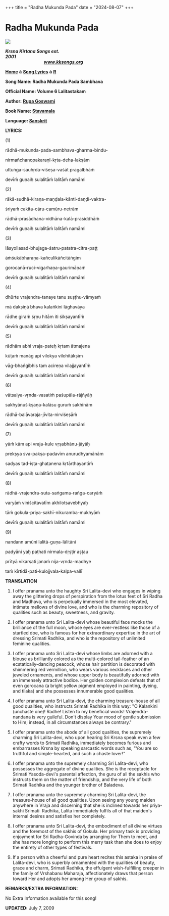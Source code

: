 +++
title = "Radha Mukunda Pada"
date = "2024-08-07"
+++

# Radha Mukunda Pada
**[![](http://kksongs.org/image_files/image002.jpg)](http://kksongs.org/)**

**_Krsna Kirtana Songs est. 2001_**                                                                                                                                                      **_www.kksongs.org_**

**[Home](http://kksongs.org/)** **à** **[Song Lyrics](http://kksongs.org/lyrics.html)** **à** **[R](http://kksongs.org/songs/song_r.html)**

**Song Name: Radha Mukunda Pada Sambhava**

**Official Name: Volume 6 Lalitastakam**

**Author:** [**Rupa Goswami**](http://kksongs.org/authors/list/rupa.html)

**Book Name: [Stavamala](http://kksongs.org/authors/stavamala.html)**

**Language: [Sanskrit](http://kksongs.org/language/list/sanskrit.html)**

**LYRICS:**

(1)

rādhā-mukunda-pada-sambhava-gharma-bindu-

nirmañchanopakaraṇī-kṛta-deha-lakṣām

uttuńga-sauhṛda-viśeṣa-vaśāt pragalbhāḿ

devīḿ guṇaiḥ sulalitāḿ lalitāḿ namāmi

(2)

rākā-sudhā-kiraṇa-maṇḍala-kānti-daṇḍi-vaktra-

śriyaḿ cakita-cāru-camūru-netrām

rādhā-prasādhana-vidhāna-kalā-prasiddhāḿ

devīḿ guṇaiḥ sulalitāḿ lalitāḿ namāmi

(3)

lāsyollasad-bhujaga-śatru-patatra-citra-paṭṭ

āḿśukābharaṇa-kañculikāñcitāńgīm

gorocanā-ruci-vigarhaṇa-gaurimāṇaḿ

devīḿ guṇaiḥ sulalitāḿ lalitāḿ namāmi

(4)

dhūrte vrajendra-tanaye tanu suṣṭhu-vāmyaḿ

mā dakṣiṇā bhava kalańkini lāghavāya

rādhe giraḿ śṛṇu hitām iti śikṣayantīḿ

devīḿ guṇaiḥ sulalitāḿ lalitāḿ namāmi

(5)

rādhām abhi vraja-pateḥ kṛtam ātmajena

kūṭaḿ manāg api vilokya vilohitākṣīm

vāg-bhańgibhis tam acireṇa vilajjayantīḿ

devīḿ guṇaiḥ sulalitāḿ lalitāḿ namāmi

(6)

vātsalya-vṛnda-vasatiḿ paśupāla-rājñyāḥ

sakhyānuśikṣaṇa-kalāsu guruḿ sakhīnām

rādhā-balāvaraja-jīvita-nirviśeṣāḿ

devīḿ guṇaiḥ sulalitāḿ lalitāḿ namāmi

(7)

yāḿ kām api vraja-kule vṛṣabhānu-jāyāḥ

prekṣya sva-pakṣa-padavīm anurudhyamānām

sadyas tad-iṣṭa-ghaṭanena kṛtārthayantīḿ

devīḿ guṇaiḥ sulalitāḿ lalitāḿ namāmi

(8)

rādhā-vrajendra-suta-sańgama-rańga-caryāḿ

varyāḿ viniścitavatīm akhilotsavebhyaḥ

tāḿ gokula-priya-sakhī-nikuramba-mukhyāḿ

devīḿ guṇaiḥ sulalitāḿ lalitāḿ namāmi

(9)

nandann amūni lalitā-guṇa-lālitāni

padyāni yaḥ paṭhati nirmala-dṛṣṭir aṣṭau

prītyā vikarṣati janaḿ nija-vṛnda-madhye

taḿ kīrtidā-pati-kulojjvala-kalpa-vallī

**TRANSLATION**

1) I offer pranama unto the haughty Sri Lalita-devi who engages in wiping away the glittering drops of perspiration from the lotus feet of Sri Radha and Madhava, who is perpetually immersed in the most elevated, intimate mellows of divine love, and who is the charming repository of qualities such as beauty, sweetness, and gravity.

2) I offer pranama unto Sri Lalita-devi whose beautiful face mocks the brilliance of the full moon, whose eyes are ever-restless like those of a startled doe, who is famous for her extraordinary expertise in the art of dressing Srimati Radhika, and who is the repository of unlimited feminine qualities.

3) I offer pranama unto Sri Lalita-devi whose limbs are adorned with a blouse as brilliantly colored as the multi-colored tail-feather of an ecstatically-dancing peacock, whose hair partition is decorated with shimmering red vermillion, who wears various necklaces and other jeweled ornaments, and whose upper body is beautifully adorned with an immensely attractive bodice. Her golden complexion defeats that of even gorocana (a bright yellow pigment employed in painting, dyeing, and tilaka) and she possesses innumerable good qualities.

4) I offer pranama unto Sri Lalita-devi, the charming treasure-house of all good qualities, who instructs Srimati Radhika in this way: "O Kalankini (unchaste one)! Radhe! Listen to my beneficial words! Vrajendra-nandana is very guileful. Don't display Your mood of gentle submission to Him; instead, in all circumstances always be contrary."

5) I offer pranama unto the abode of all good qualities, the supremely charming Sri Lalita-devi, who upon hearing Sri Krsna speak even a few crafty words to Srimati Radhika, immediately becomes furious and embarrasses Krsna by speaking sarcastic words such as, "You are so truthful and simple-hearted, and such a chaste lover!"

6) I offer pranama unto the supremely charming Sri Lalita-devi, who possesses the aggregate of divine qualities. She is the receptacle for Srimati Yasoda-devi's parental affection, the guru of all the sakhis who instructs them on the matter of friendship, and the very life of both Srimati Radhika and the younger brother of Baladeva.

7) I offer pranama unto the supremely charming Sri Lalita-devi, the treasure-house of all good qualities. Upon seeing any young maiden anywhere in Vraja and discerning that she is inclined towards her priya-sakhi Srimati  Radhika, Lalita immediately fulfils all of that maiden's internal desires and satisfies her completely.

8) I offer pranama unto Sri Lalita-devi, the embodiment of all divine virtues and the foremost of the sakhis of Gokula. Her primary task is providing enjoyment for Sri Radha-Govinda by arranging for Them to meet, and she has more longing to perform this merry task than she does to enjoy the entirety of other types of festivals.

9) If a person with a cheerful and pure heart recites this astaka in praise of Lalita-devi, who is superbly ornamented with the qualities of beauty, grace and charm, Srimati Radhika, the effulgent wish-fulfilling creeper in the family of Vrshabanu Maharaja, affectionately draws that person toward Her and adopts her among Her group of sakhis.

**REMARKS/EXTRA INFORMATION:**

No Extra Information available for this song!

**UPDATED:** July 7, 2009